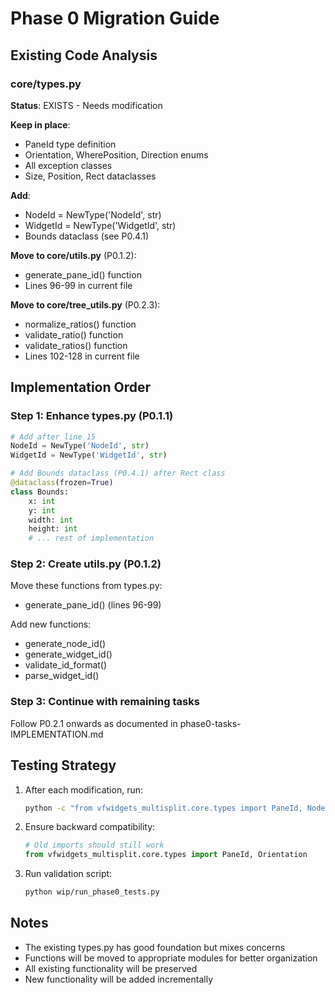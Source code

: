 # Phase 0 Migration Guide

## Existing Code Analysis

### core/types.py
**Status**: EXISTS - Needs modification

**Keep in place**:
- PaneId type definition
- Orientation, WherePosition, Direction enums
- All exception classes
- Size, Position, Rect dataclasses

**Add**:
- NodeId = NewType('NodeId', str)
- WidgetId = NewType('WidgetId', str)
- Bounds dataclass (see P0.4.1)

**Move to core/utils.py** (P0.1.2):
- generate_pane_id() function
- Lines 96-99 in current file

**Move to core/tree_utils.py** (P0.2.3):
- normalize_ratios() function
- validate_ratio() function
- validate_ratios() function
- Lines 102-128 in current file

## Implementation Order

### Step 1: Enhance types.py (P0.1.1)
```python
# Add after line 15
NodeId = NewType('NodeId', str)
WidgetId = NewType('WidgetId', str)

# Add Bounds dataclass (P0.4.1) after Rect class
@dataclass(frozen=True)
class Bounds:
    x: int
    y: int
    width: int
    height: int
    # ... rest of implementation
```

### Step 2: Create utils.py (P0.1.2)
Move these functions from types.py:
- generate_pane_id() (lines 96-99)

Add new functions:
- generate_node_id()
- generate_widget_id()
- validate_id_format()
- parse_widget_id()

### Step 3: Continue with remaining tasks
Follow P0.2.1 onwards as documented in phase0-tasks-IMPLEMENTATION.md

## Testing Strategy

1. After each modification, run:
   ```bash
   python -c "from vfwidgets_multisplit.core.types import PaneId, NodeId, WidgetId"
   ```

2. Ensure backward compatibility:
   ```python
   # Old imports should still work
   from vfwidgets_multisplit.core.types import PaneId, Orientation
   ```

3. Run validation script:
   ```bash
   python wip/run_phase0_tests.py
   ```

## Notes

- The existing types.py has good foundation but mixes concerns
- Functions will be moved to appropriate modules for better organization
- All existing functionality will be preserved
- New functionality will be added incrementally
